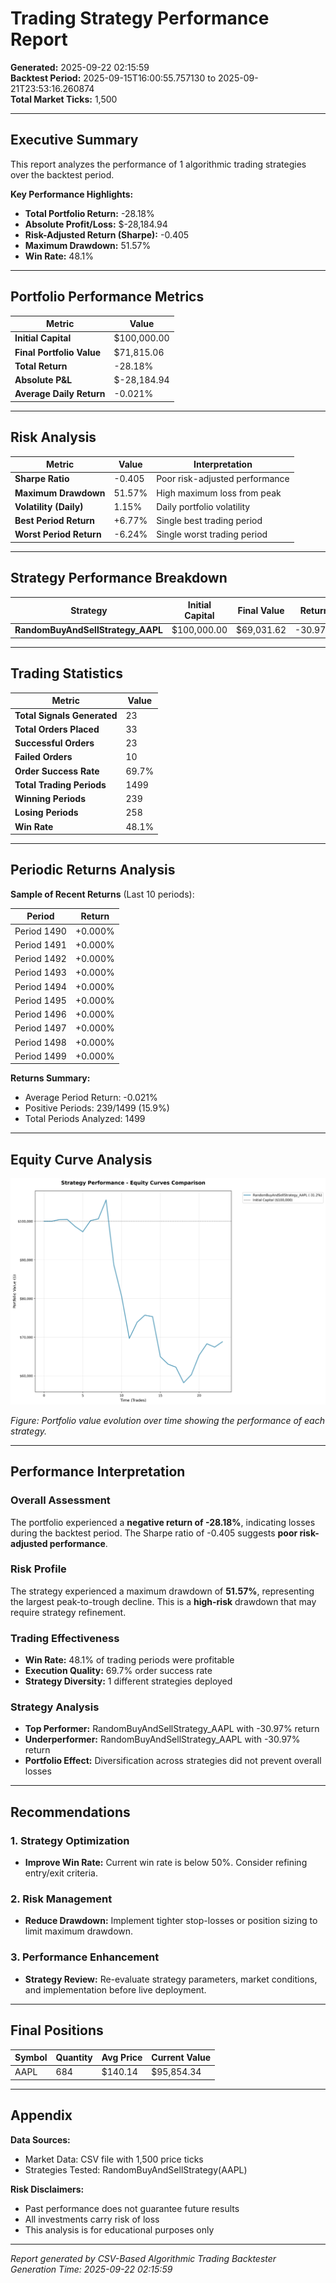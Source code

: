 # Trading Strategy Performance Report

**Generated:** 2025-09-22 02:15:59  
**Backtest Period:** 2025-09-15T16:00:55.757130 to 2025-09-21T23:53:16.260874  
**Total Market Ticks:** 1,500

---

## Executive Summary

This report analyzes the performance of 1 algorithmic trading strategies over the backtest period.

**Key Performance Highlights:**
- **Total Portfolio Return:** -28.18%
- **Absolute Profit/Loss:** $-28,184.94
- **Risk-Adjusted Return (Sharpe):** -0.405
- **Maximum Drawdown:** 51.57%
- **Win Rate:** 48.1%

---

## Portfolio Performance Metrics

| Metric | Value |
|--------|--------|
| **Initial Capital** | $100,000.00 |
| **Final Portfolio Value** | $71,815.06 |
| **Total Return** | -28.18% |
| **Absolute P&L** | $-28,184.94 |
| **Average Daily Return** | -0.021% |

---

## Risk Analysis

| Metric | Value | Interpretation |
|--------|--------|----------------|
| **Sharpe Ratio** | -0.405 | Poor risk-adjusted performance |
| **Maximum Drawdown** | 51.57% | High maximum loss from peak |
| **Volatility (Daily)** | 1.15% | Daily portfolio volatility |
| **Best Period Return** | +6.77% | Single best trading period |
| **Worst Period Return** | -6.24% | Single worst trading period |

---

## Strategy Performance Breakdown

| Strategy | Initial Capital | Final Value | Return | P&L |
|----------|----------------|-------------|--------|-----|
| **RandomBuyAndSellStrategy_AAPL** | $100,000.00 | $69,031.62 | -30.97% | $-30,968.38 |

---

## Trading Statistics

| Metric | Value |
|--------|--------|
| **Total Signals Generated** | 23 |
| **Total Orders Placed** | 33 |
| **Successful Orders** | 23 |
| **Failed Orders** | 10 |
| **Order Success Rate** | 69.7% |
| **Total Trading Periods** | 1499 |
| **Winning Periods** | 239 |
| **Losing Periods** | 258 |
| **Win Rate** | 48.1% |

---

## Periodic Returns Analysis

**Sample of Recent Returns** (Last 10 periods):

| Period | Return |
|--------|--------|
| Period 1490 | +0.000% |
| Period 1491 | +0.000% |
| Period 1492 | +0.000% |
| Period 1493 | +0.000% |
| Period 1494 | +0.000% |
| Period 1495 | +0.000% |
| Period 1496 | +0.000% |
| Period 1497 | +0.000% |
| Period 1498 | +0.000% |
| Period 1499 | +0.000% |

**Returns Summary:**
- Average Period Return: -0.021%
- Positive Periods: 239/1499 (15.9%)
- Total Periods Analyzed: 1499


---

## Equity Curve Analysis

![Strategy Performance Comparison](all_strategies_equity_curve.png)

*Figure: Portfolio value evolution over time showing the performance of each strategy.*

---

## Performance Interpretation

### Overall Assessment
The portfolio experienced a **negative return of -28.18%**, indicating losses during the backtest period. The Sharpe ratio of -0.405 suggests **poor risk-adjusted performance**. 

### Risk Profile
The strategy experienced a maximum drawdown of **51.57%**, representing the largest peak-to-trough decline. This is a **high-risk** drawdown that may require strategy refinement.

### Trading Effectiveness
- **Win Rate:** 48.1% of trading periods were profitable
- **Execution Quality:** 69.7% order success rate
- **Strategy Diversity:** 1 different strategies deployed

### Strategy Analysis
- **Top Performer:** RandomBuyAndSellStrategy_AAPL with -30.97% return
- **Underperformer:** RandomBuyAndSellStrategy_AAPL with -30.97% return
- **Portfolio Effect:** Diversification across strategies did not prevent overall losses

---

## Recommendations

### 1. Strategy Optimization
- **Improve Win Rate:** Current win rate is below 50%. Consider refining entry/exit criteria.

### 2. Risk Management
- **Reduce Drawdown:** Implement tighter stop-losses or position sizing to limit maximum drawdown.

### 3. Performance Enhancement
- **Strategy Review:** Re-evaluate strategy parameters, market conditions, and implementation before live deployment.

---

## Final Positions

| Symbol | Quantity | Avg Price | Current Value |
|--------|----------|-----------|---------------|
| AAPL | 684 | $140.14 | $95,854.34 |


---

## Appendix

**Data Sources:**
- Market Data: CSV file with 1,500 price ticks
- Strategies Tested: RandomBuyAndSellStrategy(AAPL)

**Risk Disclaimers:**
- Past performance does not guarantee future results
- All investments carry risk of loss
- This analysis is for educational purposes only

---

*Report generated by CSV-Based Algorithmic Trading Backtester*  
*Generation Time: 2025-09-22 02:15:59*
